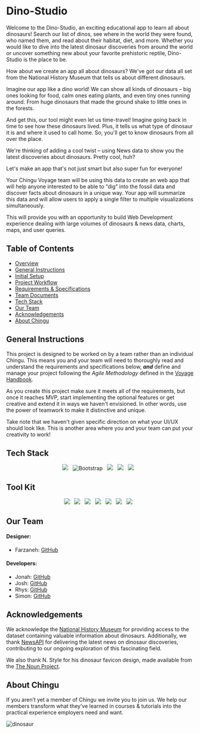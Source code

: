 # Dino-Studio

Welcome to the Dino-Studio, an exciting educational app to learn all about dinosaurs! Search our list of dinos, see where in the world they were found, who named them, and read about their habitat, diet, and more. Whether you would like to dive into the latest dinosaur discoveries from around the world or uncover something new about your favorite prehistoric reptile, Dino-Studio is the place to be.

How about we create an app all about dinosaurs? We've got our data all
set from the National History Museum that tells us about different dinosaurs.

Imagine our app like a dino world! We can show all kinds of dinosaurs – big ones
looking for food, calm ones eating plants, and even tiny ones running around. From
huge dinosaurs that made the ground shake to little ones in the forests.

And get this, our tool might even let us time-travel! Imagine going back in time to
see how these dinosaurs lived. Plus, it tells us what type of dinosaur it is and
where it used to call home. So, you'll get to know dinosaurs from all over the place.

We're thinking of adding a cool twist – using News data to show you the latest
discoveries about dinosaurs. Pretty cool, huh?

Let's make an app that's not just smart but also super fun for everyone!


Your Chingu Voyage team will be using this data to create an web app that will help
anyone interested to be able to “dig” into the fossil data and discover facts
about dinosaurs in a unique way. Your app will summarize this data and will allow
users to apply a single filter to multiple visualizations simultaneously.

This will provide you with an opportunity to build Web Development experience
dealing with large volumes of dinosaurs & news data, charts, maps, and user queries.
## Table of Contents

- [Overview](#overview)
- [General Instructions](#general-instructions)
- [Initial Setup](#initial-setup)
- [Project Workflow](#project-workflow)
- [Requirements & Specifications](#requirements-specifications)
- [Team Documents](#team-documents)
- [Tech Stack](#technology-stack)
- [Our Team](#our-team)
- [Acknowledgements](#acknowledgements)
- [About Chingu](#about-chingu)


## General Instructions

This project is designed to be worked on by a team rather than an individual
Chingu. This means you and your team will need to thoroughly read and
understand the requirements and specifications below, **_and_** define and
manage your project following the _Agile Methodology_ defined in the
[Voyage Handbook](https://github.com/chingu-voyages/Handbook/blob/main/docs/guides/voyage/voyage.md#voyage-guide).

As you create this project make sure it meets all of the requirements, but once
it reaches MVP, start implementing the optional features or get creative and
extend it in ways we haven't envisioned. In other words, use the power of
teamwork to make it distinctive and unique.

Take note that we haven't given specific direction on what your UI/UX should
look like. This is another area where you and your team can put your creativity
to work!

## Tech Stack
<div align="center">
<img src="https://img.shields.io/badge/react-0D6D8C?style=for-the-badge&logo=react&logoColor=white"> &nbsp;&nbsp;<img src="https://img.shields.io/badge/Bootstrap-7952B3?style=for-the-badge&logo=bootstrap&logoColor=white" alt="Bootstrap"/> &nbsp;&nbsp;<img src="https://img.shields.io/badge/Nivo-%23eb8404?style=for-the-badge&logo=nivo
"> &nbsp;&nbsp;<img src="https://img.shields.io/badge/Google_Maps-555555?style=for-the-badge&logo=google-maps&logoColor=ffffff"> &nbsp;&nbsp;<img src="https://img.shields.io/badge/vite-646CFF.svg?style=for-the-badge&logo=vite&logoColor=white"> &nbsp;&nbsp;
</div>

## Tool Kit
<div align="center">  
<img src="https://img.shields.io/badge/npm-CB3837?style=for-the-badge&logo=npm&logoColor=white"> &nbsp;&nbsp;<img src="https://img.shields.io/badge/eslint-3A33D1?style=for-the-badge&logo=eslint&logoColor=white"> &nbsp;&nbsp;<img src="https://img.shields.io/badge/VS%20Code-0078d7.svg?style=for-the-badge&logo=visual-studio-code&logoColor=white"> &nbsp;&nbsp;<img src="https://img.shields.io/badge/Git-F05032?style=for-the-badge&logo=git&logoColor=white"> &nbsp;&nbsp;<img src="https://img.shields.io/badge/github-181717?style=for-the-badge&logo=github&logoColor=white"> &nbsp;&nbsp;<img src="https://img.shields.io/badge/figma-F24E1E?style=for-the-badge&logo=figma&logoColor=white"> &nbsp;&nbsp;<img src="https://img.shields.io/badge/Linear.app-%234f52b4?style=for-the-badge&logo=linear
"> &nbsp;&nbsp;
</div>


## Our Team

#### Designer:

- Farzaneh: [GitHub](https://github.com/farzaneh-falakrou)

#### Developers:

- Jonah: [GitHub](https://github.com/jonahunuafe)
- Josh: [GitHub](https://github.com/Joshf225)
- Rhys: [GitHub](https://github.com/rjmills87)
- Simon: [GitHub](https://github.com/simonC137)

## Acknowledgements

We acknowledge the [National History Museum](https://www.nhm.ac.uk) for providing access to the dataset containing valuable information about dinosaurs. Additionally, we thank [NewsAPI](https://www.newsapi.org) for delivering the latest news on dinosaur discoveries, contributing to our ongoing exploration of this fascinating field.

We also thank N. Style for his dinosaur favicon design, made available from the [The Noun Project](https://thenounproject.com).

## About Chingu

If you aren’t yet a member of Chingu we invite you to join us. We help our
members transform what they’ve learned in courses & tutorials into the
practical experience employers need and want.

![dinosaur](../v48-tier2-team-14/assets/noun-dinosaur-2558839.svg)